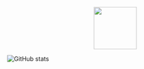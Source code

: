 <div id="header" align="center">
  <img src="https://media.giphy.com/media/M9gbBd9nbDrOTu1Mqx/giphy.gif" width="100"/>
</div>


![GitHub stats](https://github-readme-stats.vercel.app/api?username=InfiniteVoid69&show_icons=true&theme=tokyonight)
<!--
**InfiniteVoid69/InfiniteVoid69** is a ✨ _special_ ✨ repository because its `README.md` (this file) appears on your GitHub profile.
-->
